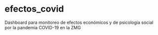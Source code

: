 # efectos_covid
Dashboard para monitoreo de efectos económicos y de psicología social por la pandemia COVID-19 en la ZMG
